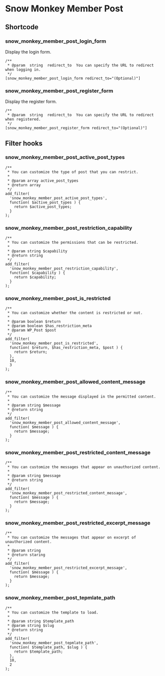 # Snow Monkey Member Post

## Shortcode

### snow_monkey_member_post_login_form

Display the login form.

```
/**
 * @param  string  redirect_to  You can specify the URL to redirect when logging in.
 */
[snow_monkey_member_post_login_form redirect_to="(Optional)"]
```

### snow_monkey_member_post_register_form

Display the register form.

```
/**
 * @param  string  redirect_to  You can specify the URL to redirect when registered.
 */
[snow_monkey_member_post_register_form redirect_to="(Optional)"]
```

## Filter hooks

### snow_monkey_member_post_active_post_types
```
/**
 * You can customize the type of post that you can restrict.
 *
 * @param array active_post_types
 * @return array
 */
add_filter(
  'snow_monkey_member_post_active_post_types',
  function( $active_post_types ) {
    return $active_post_types;
  }
);
```

### snow_monkey_member_post_restriction_capability
```
/**
 * You can customize the permissions that can be restricted.
 *
 * @param string $capability
 * @return string
 */
add_filter(
  'snow_monkey_member_post_restriction_capability',
  function( $capability ) {
    return $capability;
  }
);
```

### snow_monkey_member_post_is_restricted
```
/**
 * You can customize whether the content is restricted or not.
 *
 * @param boolean $return
 * @param boolean $has_restriction_meta
 * @param WP_Post $post
 */
add_filter(
  'snow_monkey_member_post_is_restricted',
  function( $return, $has_restriction_meta, $post ) {
    return $return;
  },
  10,
  3
);
```

### snow_monkey_member_post_allowed_content_message
```
/**
 * You can customize the message displayed in the permitted content.
 *
 * @param string $message
 * @return string
 */
add_filter(
  'snow_monkey_member_post_allowed_content_message',
  function( $message ) {
    return $message;
  }
);
```

### snow_monkey_member_post_restricted_content_message
```
/**
 * You can customize the messages that appear on unauthorized content.
 *
 * @param string $message
 * @return string
 */
add_filter(
  'snow_monkey_member_post_restricted_content_message',
  function( $message ) {
    return $message;
  }
);
```

### snow_monkey_member_post_restricted_excerpt_message
```
/**
 * You can customize the messages that appear on excerpt of unauthorized content.
 *
 * @param string
 * @return staring
 */
add_filter(
  'snow_monkey_member_post_restricted_excerpt_message',
  function( $message ) {
    return $message;
  }
);
```

### snow_monkey_member_post_tepmlate_path
```
/**
 * You can customize the template to load.
 *
 * @param string $template_path
 * @param string $slug
 * @return string
 */
add_filter(
  'snow_monkey_member_post_tepmlate_path',
  function( $template_path, $slug ) {
    return $template_path;
  },
  10,
  2
);

